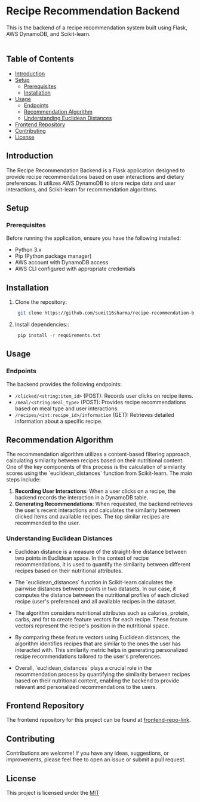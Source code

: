 <h1>Recipe Recommendation Backend</h1>

This is the backend of a recipe recommendation system built using Flask, AWS DynamoDB, and Scikit-learn.
<br/>
<br/>

**<h2>Table of Contents</h2>**

- <a name="introduction">[Introduction](#introduction)</a>
- [Setup](#setup)
  - [Prerequisites](#prerequisites)
  - [Installation](#installation)
- [Usage](#usage)
  - [Endpoints](#endpoints)
  - [Recommendation Algorithm](#recommendation-algorithm)
  - [Understanding Euclidean Distances](#euclidean)
- [Frontend Repository](#frontend)
- [Contributing](#contributing)
- [License](#license)

<h2 name="introduction">Introduction</h2>

The Recipe Recommendation Backend is a Flask application designed to provide recipe recommendations based on user interactions and dietary preferences. It utilizes AWS DynamoDB to store recipe data and user interactions, and Scikit-learn for recommendation algorithms.


<h2 name="setup">Setup</h2>
<h3 name="prerequisites">Prerequisites</h3>
Before running the application, ensure you have the following installed:

- Python 3.x
- Pip (Python package manager)
- AWS account with DynamoDB access
- AWS CLI configured with appropriate credentials


<h2 name="installation">Installation</h2>

1. Clone the repository:
   
   ```bash
    git clone https://github.com/sumit16sharma/recipe-recommendation-backend.git && cd recipe-recommendation-backend
    ```
2. Install dependencies::
   
   ```bash
    pip install -r requirements.txt
    ```

<h2 name="usage">Usage</h2>

<h3 name="endpoints">Endpoints</h3>

<p>The backend provides the following endpoints:</p>

- `/clicked/<string:item_id>` (POST): Records user clicks on recipe items.
- `/meal/<string:meal_type>` (POST): Provides recipe recommendations based on meal type and user interactions.
- `/recipes/<int:recipe_id>/information` (GET): Retrieves detailed information about a specific recipe.

<h2 name="recommendation-algorithm">Recommendation Algorithm</h2>

<p>The recommendation algorithm utilizes a content-based filtering approach, calculating similarity between recipes based on their nutritional content. One of the key components of this process is the calculation of similarity scores using the `euclidean_distances` function from Scikit-learn. The main steps include:</p>

1. **Recording User Interactions**: When a user clicks on a recipe, the backend records the interaction in a DynamoDB table.
2. **Generating Recommendations**: When requested, the backend retrieves the user's recent interactions and calculates the similarity between clicked items and available recipes. The top similar recipes are recommended to the user.

<h3 name="euclidean">Understanding Euclidean Distances</h3>

- <p>Euclidean distance is a measure of the straight-line distance between two points in Euclidean space. In the context of recipe recommendations, it is used to quantify the similarity between different recipes based on their nutritional attributes.</p>

- <p>The `euclidean_distances` function in Scikit-learn calculates the pairwise distances between points in two datasets. In our case, it computes the distance between the nutritional profiles of each clicked recipe (user's preference) and all available recipes in the dataset.</p>

- <p>The algorithm considers nutritional attributes such as calories, protein, carbs, and fat to create feature vectors for each recipe. These feature vectors represent the recipe's position in the nutritional space.</p>

- <p>By comparing these feature vectors using Euclidean distances, the algorithm identifies recipes that are similar to the ones the user has interacted with. This similarity metric helps in generating personalized recipe recommendations tailored to the user's preferences.</p>

- <p>Overall, `euclidean_distances` plays a crucial role in the recommendation process by quantifying the similarity between recipes based on their nutritional content, enabling the backend to provide relevant and personalized recommendations to the users.</p>

<h2 name="frontend">Frontend Repository</h2>

The frontend repository for this project can be found at [frontend-repo-link](frontend-repo-link).

<h2 name="contributing">Contributing</h2>

<p>Contributions are welcome! If you have any ideas, suggestions, or improvements, please feel free to open an issue or submit a pull request.</p>

<h2 name="license">License</h2>

<span>This project is licensed under the</span> 
[MIT](#point-1)
